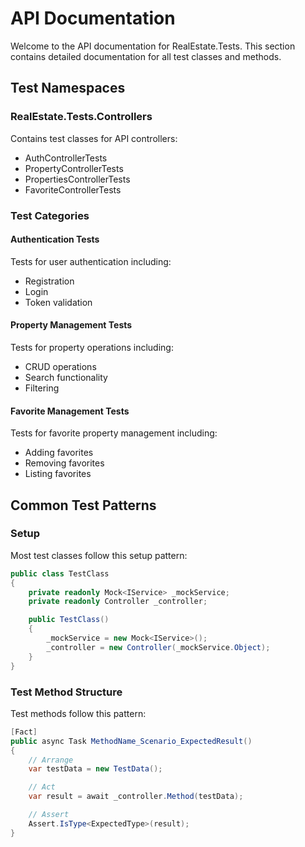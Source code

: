 # API Documentation

Welcome to the API documentation for RealEstate.Tests. This section contains detailed documentation for all test classes and methods.

## Test Namespaces

### RealEstate.Tests.Controllers
Contains test classes for API controllers:
- AuthControllerTests
- PropertyControllerTests
- PropertiesControllerTests
- FavoriteControllerTests

### Test Categories

#### Authentication Tests
Tests for user authentication including:
- Registration
- Login
- Token validation

#### Property Management Tests
Tests for property operations including:
- CRUD operations
- Search functionality
- Filtering

#### Favorite Management Tests
Tests for favorite property management including:
- Adding favorites
- Removing favorites
- Listing favorites

## Common Test Patterns

### Setup
Most test classes follow this setup pattern:
```csharp
public class TestClass
{
    private readonly Mock<IService> _mockService;
    private readonly Controller _controller;

    public TestClass()
    {
        _mockService = new Mock<IService>();
        _controller = new Controller(_mockService.Object);
    }
}
```

### Test Method Structure
Test methods follow this pattern:
```csharp
[Fact]
public async Task MethodName_Scenario_ExpectedResult()
{
    // Arrange
    var testData = new TestData();

    // Act
    var result = await _controller.Method(testData);

    // Assert
    Assert.IsType<ExpectedType>(result);
}
```

